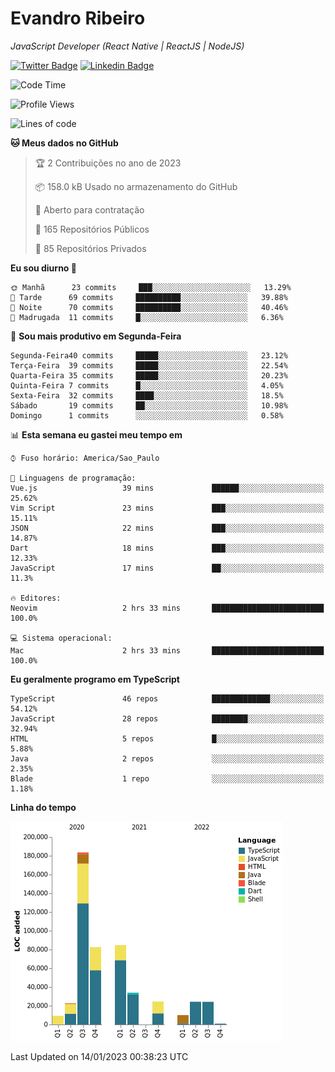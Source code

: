 # Evandro **Ribeiro**

*JavaScript Developer (React Native | ReactJS | NodeJS)*

[![Twitter Badge](https://img.shields.io/badge/-@ribeiroevandro-201B2D?style=flat-square&labelColor=201B2D&logo=twitter&logoColor=white&link=https://twitter.com/ribeiroevandro)](https://twitter.com/ribeiroevandro) 
[![Linkedin Badge](https://img.shields.io/badge/-Evandro%20Ribeiro-201B2D?style=flat-square&logo=Linkedin&logoColor=white&link=https://www.linkedin.com/in/ribeiroevandro)](https://www.linkedin.com/in/ribeiroevandro) 


<!--START_SECTION:waka-->
![Code Time](http://img.shields.io/badge/Code%20Time-3%2C090%20hrs%2049%20mins-blue)

![Profile Views](http://img.shields.io/badge/Visualizac%C3%B5es%20do%20perfil-5-blue)

![Lines of code](https://img.shields.io/badge/Desde%20o%20Hello%20World%20eu%20escrevi-501%20Thousand%20linhas%20de%20c%C3%B3digo-blue)

**🐱 Meus dados no GitHub** 

> 🏆 2 Contribuições no ano de 2023
 > 
> 📦 158.0 kB Usado no armazenamento do GitHub 
 > 
> 💼 Aberto para contratação
 > 
> 📜 165 Repositórios Públicos 
 > 
> 🔑 85 Repositórios Privados  
 > 
**Eu sou diurno 🐤** 

```text
🌞 Manhã      23 commits     ███░░░░░░░░░░░░░░░░░░░░░░   13.29% 
🌆 Tarde      69 commits     ██████████░░░░░░░░░░░░░░░   39.88% 
🌃 Noite      70 commits     ██████████░░░░░░░░░░░░░░░   40.46% 
🌙 Madrugada  11 commits     █░░░░░░░░░░░░░░░░░░░░░░░░   6.36%

```
📅 **Sou mais produtivo em Segunda-Feira** 

```text
Segunda-Feira40 commits     █████░░░░░░░░░░░░░░░░░░░░   23.12% 
Terça-Feira  39 commits     █████░░░░░░░░░░░░░░░░░░░░   22.54% 
Quarta-Feira 35 commits     █████░░░░░░░░░░░░░░░░░░░░   20.23% 
Quinta-Feira 7 commits      █░░░░░░░░░░░░░░░░░░░░░░░░   4.05% 
Sexta-Feira  32 commits     ████░░░░░░░░░░░░░░░░░░░░░   18.5% 
Sábado       19 commits     ██░░░░░░░░░░░░░░░░░░░░░░░   10.98% 
Domingo      1 commits      ░░░░░░░░░░░░░░░░░░░░░░░░░   0.58%

```


📊 **Esta semana eu gastei meu tempo em** 

```text
⌚︎ Fuso horário: America/Sao_Paulo

💬 Linguagens de programação: 
Vue.js                   39 mins             ██████░░░░░░░░░░░░░░░░░░░   25.62% 
Vim Script               23 mins             ███░░░░░░░░░░░░░░░░░░░░░░   15.11% 
JSON                     22 mins             ███░░░░░░░░░░░░░░░░░░░░░░   14.87% 
Dart                     18 mins             ███░░░░░░░░░░░░░░░░░░░░░░   12.33% 
JavaScript               17 mins             ██░░░░░░░░░░░░░░░░░░░░░░░   11.3%

🔥 Editores: 
Neovim                   2 hrs 33 mins       █████████████████████████   100.0%

💻 Sistema operacional: 
Mac                      2 hrs 33 mins       █████████████████████████   100.0%

```

**Eu geralmente programo em TypeScript** 

```text
TypeScript               46 repos            █████████████░░░░░░░░░░░░   54.12% 
JavaScript               28 repos            ████████░░░░░░░░░░░░░░░░░   32.94% 
HTML                     5 repos             █░░░░░░░░░░░░░░░░░░░░░░░░   5.88% 
Java                     2 repos             ░░░░░░░░░░░░░░░░░░░░░░░░░   2.35% 
Blade                    1 repo              ░░░░░░░░░░░░░░░░░░░░░░░░░   1.18%

```


**Linha do tempo**

![Chart not found](https://raw.githubusercontent.com/ribeiroevandro/ribeiroevandro/main/charts/bar_graph.png) 


 Last Updated on 14/01/2023 00:38:23 UTC
<!--END_SECTION:waka-->
